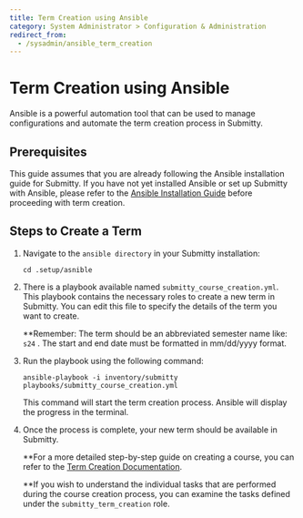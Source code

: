 ```yaml
---
title: Term Creation using Ansible
category: System Administrator > Configuration & Administration
redirect_from:
  - /sysadmin/ansible_term_creation
---
```


# Term Creation using Ansible

Ansible is a powerful automation tool that can be used to manage configurations and automate the term creation process in Submitty.

## Prerequisites

This guide assumes that you are already following the Ansible installation guide for Submitty. If you have not yet installed Ansible or set up Submitty with Ansible, please refer to the [Ansible Installation Guide](/sysadmin/installation/ansible) before proceeding with term creation.

## Steps to Create a Term

1. Navigate to the `ansible directory` in your Submitty installation:

    ```
    cd .setup/asnible
    ```

2. There is a playbook available named `submitty_course_creation.yml`. This playbook contains the necessary roles to create a new term in Submitty. You can edit this file to specify the details of the term you want to create.

    **Remember: The term should be an abbreviated semester name like: `s24` . The start and end date must be formatted in mm/dd/yyyy format. 

3. Run the playbook using the following command:

    ```
    ansible-playbook -i inventory/submitty playbooks/submitty_course_creation.yml
    ```

    This command will start the term creation process. Ansible will display the progress in the terminal.

4. Once the process is complete, your new term should be available in Submitty.

    **For a more detailed step-by-step guide on creating a course, you can refer to the [Term Creation Documentation](term_creation). 

    **If you wish to understand the individual tasks that are performed during the course creation process, you can examine the tasks defined under the `submitty_term_creation` role. 
